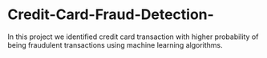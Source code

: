 # Credit-Card-Fraud-Detection-
In this project we identified credit card transaction with higher probability of being fraudulent transactions using machine learning algorithms.
